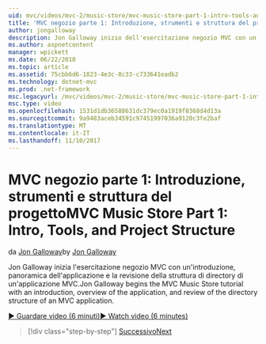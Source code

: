 ```yaml
---
uid: mvc/videos/mvc-2/music-store/mvc-music-store-part-1-intro-tools-and-project-structure
title: 'MVC negozio parte 1: Introduzione, strumenti e struttura del progetto | Documenti Microsoft'
author: jongalloway
description: Jon Galloway inizio dell'esercitazione negozio MVC con un'introduzione, panoramica dell'applicazione e la revisione della struttura di directory di un applicati MVC...
ms.author: aspnetcontent
manager: wpickett
ms.date: 06/22/2010
ms.topic: article
ms.assetid: 75cbb6d6-1823-4e3c-8c33-c733641eadb2
ms.technology: dotnet-mvc
ms.prod: .net-framework
msc.legacyurl: /mvc/videos/mvc-2/music-store/mvc-music-store-part-1-intro-tools-and-project-structure
msc.type: video
ms.openlocfilehash: 1531d1db36588631dc379ec0a1919f8368d4d13a
ms.sourcegitcommit: 9a9483aceb34591c97451997036a9120c3fe2baf
ms.translationtype: MT
ms.contentlocale: it-IT
ms.lasthandoff: 11/10/2017
---
```

<a name="mvc-music-store-part-1-intro-tools-and-project-structure"></a><span data-ttu-id="2d47f-103">MVC negozio parte 1: Introduzione, strumenti e struttura del progetto</span><span class="sxs-lookup"><span data-stu-id="2d47f-103">MVC Music Store Part 1: Intro, Tools, and Project Structure</span></span>
====================
<span data-ttu-id="2d47f-104">da [Jon Galloway](https://github.com/jongalloway)</span><span class="sxs-lookup"><span data-stu-id="2d47f-104">by [Jon Galloway](https://github.com/jongalloway)</span></span>

<span data-ttu-id="2d47f-105">Jon Galloway inizia l'esercitazione negozio MVC con un'introduzione, panoramica dell'applicazione e la revisione della struttura di directory di un'applicazione MVC.</span><span class="sxs-lookup"><span data-stu-id="2d47f-105">Jon Galloway begins the MVC Music Store tutorial with an introduction, overview of the application, and review of the directory structure of an MVC application.</span></span>

[<span data-ttu-id="2d47f-106">&#9654; Guardare video (6 minuti)</span><span class="sxs-lookup"><span data-stu-id="2d47f-106">&#9654; Watch video (6 minutes)</span></span>](https://channel9.msdn.com/Blogs/ASP-NET-Site-Videos/mvc-music-store-part-1-intro-tools-and-project-structure)

>[!div class="step-by-step"]
[<span data-ttu-id="2d47f-107">Successivo</span><span class="sxs-lookup"><span data-stu-id="2d47f-107">Next</span></span>](mvc-music-store-part-2-controllers.md)
